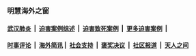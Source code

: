 
### 明慧海外之窗

####  [武汉肺炎](indexes/365.md?t=05180200) &nbsp;|&nbsp;  [迫害案例综述](indexes/328.md?t=05180200) &nbsp;|&nbsp; [迫害致死案例](indexes/277.md?t=05180200)  &nbsp;|&nbsp; [更多迫害案例](indexes/81.md?t=05180200)  &nbsp;|&nbsp; 
####  [时事评论](indexes/19.md?t=05180200) &nbsp;|&nbsp; [海外简讯](indexes/245.md?t=05180200)&nbsp;|&nbsp;  [社会支持](indexes/140.md?t=05180200) &nbsp;|&nbsp; [褒奖决议](indexes/282.md?t=05180200) &nbsp;|&nbsp; [社区报道](indexes/91.md?t=05180200)  &nbsp;|&nbsp; [天人之间](indexes/78.md?t=05180200) 

